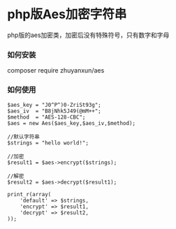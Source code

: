 
php版Aes加密字符串
====

php版的aes加密类，加密后没有特殊符号，只有数字和字母

### 如何安装  
composer require zhuyanxun/aes  

### 如何使用  

```
$aes_key = "J0^P^)0-ZriSt93g";
$aes_iv  = "B8jNhk5J49(@mM++";
$method  = "AES-128-CBC";
$aes = new Aes($aes_key,$aes_iv,$method);

//默认字符串
$strings = "hello world!";

//加密
$result1 = $aes->encrypt($strings);

//解密
$result2 = $aes->decrypt($result1);

print_r(array(
    'default' => $strings,
    'encrypt' => $result1,
    'decrypt' => $result2,
));

```
